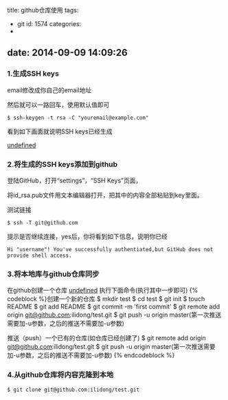 title: github仓库使用
tags:
  - git
id: 1574
categories:
  - 
date: 2014-09-09 14:09:26
---

### 1.生成SSH keys

email修改成你自己的email地址

然后就可以一路回车，使用默认值即可
	
	$ ssh-keygen -t rsa -C "youremail@example.com"
	
看到如下画面就说明SSH keys已经生成

[undefined](http://ilidong.com/wp-content/uploads/2014/09/20140909114443.png)


### 2.将生成的SSH keys添加到github

登陆GitHub，打开“settings”，“SSH Keys”页面，

将id_rsa.pub文件用文本编辑器打开，把其中的内容全部粘贴到key里面。

测试链接

	$ ssh -T git@github.com

提示是否继续连接，yes后，你将看到如下信息，说明你已经

    Hi "username"! You've successfully authentiated,but GitHub does not provide shell access.

### 3.将本地库与github仓库同步

在github创建一个仓库
[undefined](http://ilidong.com/wp-content/uploads/2014/09/20140909134018.png)
执行下面命令(执行其中一步即可)
{% codeblock %}创建一个新的仓库
$ mkdir test
$ cd test
$ git init
$ touch README
$ git add README
$ git commit -m 'first commit'
$ git remote add origin git@github.com:ilidong/test.git
$ git push -u origin master(第一次推送需要加-u参数，之后的推送不需要加-u参数)

推送（push）一个已有的仓库(如仓库已经创建了)
$ git remote add origin git@github.com:ilidong/test.git
$ git push -u origin master(第一次推送需要加-u参数，之后的推送不需要加-u参数)
{% endcodeblock %}

### 4.从github仓库将内容克隆到本地

	$ git clone git@github.com:ilidong/test.git